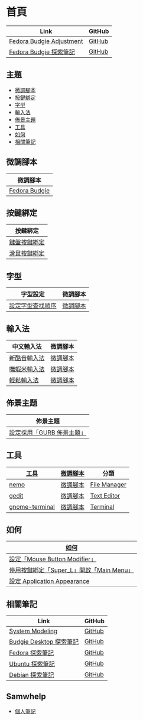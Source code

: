 

# 首頁

| Link | GitHub |
| ---- | ------ |
| [Fedora Budgie Adjustment](https://samwhelp.github.io/fedora-budgie-adjustment/) | [GitHub](https://github.com/samwhelp/fedora-budgie-adjustment) |
| [Fedora Budgie 探索筆記](https://samwhelp.github.io/note-about-fedora-budgie/) | [GitHub](https://github.com/samwhelp/note-about-fedora-budgie) |




## 主題

* [微調腳本](#微調腳本)
* [按鍵綁定](#按鍵綁定)
* [字型](#字型)
* [輸入法](#輸入法)
* [佈景主題](#佈景主題)
* [工具](#工具)
* [如何](#如何)
* [相關筆記](#相關筆記)




## 微調腳本

| 微調腳本 |
| -------- |
| [Fedora Budgie](https://github.com/samwhelp/fedora-budgie-adjustment/tree/main) |




## 按鍵綁定

| 按鍵綁定 |
| --- |
| [鍵盤按鍵綁定](https://samwhelp.github.io/note-about-fedora-budgie/read/config/keybind.html) |
| [滑鼠按鍵綁定](https://samwhelp.github.io/note-about-fedora-budgie/read/config/mousebind.html) |




## 字型

| 字型設定 | 微調腳本 |
| -------- | -------- |
| [設定字型查找順序](https://samwhelp.github.io/note-about-fedora-budgie/read/subject/font/config/font-match-order.html) | [微調腳本](https://github.com/samwhelp/fedora-budgie-adjustment/tree/main/prototype/main/font-config/font-match-order) |




## 輸入法

| 中文輸入法 | 微調腳本 |
| ---------- | -------- |
| [新酷音輸入法](https://samwhelp.github.io/note-about-fedora-budgie/read/subject/input-method/fcitx5/module/fcitx5-chewing.html) | [微調腳本](https://github.com/samwhelp/fedora-budgie-adjustment/tree/main/prototype/main/im-config/fcitx5/fcitx5-chewing) |
| [嘸蝦米輸入法](https://samwhelp.github.io/note-about-fedora-budgie/read/subject/input-method/fcitx5/table/fcitx5-table-boshiamy.html) | [微調腳本](https://github.com/samwhelp/fedora-budgie-adjustment/tree/main/prototype/main/im-config/fcitx5/fcitx5-table-boshiamy) |
| [輕鬆輸入法](https://samwhelp.github.io/note-about-fedora-budgie/read/subject/input-method/fcitx5/table/fcitx5-table-easy-large.html) | [微調腳本](https://github.com/samwhelp/fedora-budgie-adjustment/tree/main/prototype/main/im-config/fcitx5/fcitx5-table-easy-large) |




## 佈景主題

| 佈景主題 |
| -------- |
| [設定採用「GURB 佈景主題」](https://samwhelp.github.io/note-about-fedora-budgie/read/subject/grub.html) |




## 工具

| [工具](https://samwhelp.github.io/note-about-fedora-budgie/read/subject/tool.html) | [微調腳本](https://github.com/samwhelp/fedora-budgie-adjustment/tree/main/prototype/main/tool-config) | 分類 |
| --- | --- | --- |
| [nemo](https://samwhelp.github.io/note-about-fedora-budgie/read/subject/tool/file-manager/nemo.html) | [微調腳本](https://github.com/samwhelp/fedora-budgie-adjustment/tree/main/prototype/main/tool-config/part/nemo) | [File Manager](https://samwhelp.github.io/note-about-fedora-budgie/read/subject/tool/file-manager.html) |
| [gedit](https://samwhelp.github.io/note-about-fedora-budgie/read/subject/tool/text-editor/gedit.html) | [微調腳本](https://github.com/samwhelp/fedora-budgie-adjustment/tree/main/prototype/main/tool-config/part/gedit) | [Text Editor](https://samwhelp.github.io/note-about-fedora-budgie/read/subject/tool/text-editor.html) |
| [gnome-terminal](https://samwhelp.github.io/note-about-fedora-budgie/read/subject/tool/terminal/gnome-terminal.html) | [微調腳本](https://github.com/samwhelp/fedora-budgie-adjustment/tree/main/prototype/main/tool-config/part/gnome-terminal) | [Terminal](https://samwhelp.github.io/note-about-fedora-budgie/read/subject/tool/terminal.html) |




## 如何

| [如何](https://samwhelp.github.io/note-about-fedora-budgie/read/howto.html) |
| ------- |
| [設定「Mouse Button Modifier」](https://samwhelp.github.io/note-about-fedora-budgie/read/howto/config-mouse-button-modifier.html) |
| [停用按鍵綁定「Super_L」開啟「Main Menu」](https://samwhelp.github.io/note-about-fedora-budgie/read/howto/disable-keybind-open-main-menu.html) |
| [設定 Application Appearance](https://samwhelp.github.io/note-about-fedora-budgie/read/howto/config-application-appearance.html) |




## 相關筆記

| Link | GitHub |
| ---- | ------ |
| [System Modeling](https://samwhelp.github.io/system-modeling/) | [GitHub](https://github.com/samwhelp/system-modeling) |
| [Budgie Desktop 探索筆記](https://samwhelp.github.io/note-about-budgie/) | [GitHub](https://github.com/samwhelp/note-about-budgie) |
| [Fedora 探索筆記](https://samwhelp.github.io/note-about-fedora/) | [GitHub](https://github.com/samwhelp/note-about-fedora) |
| [Ubuntu 探索筆記](https://samwhelp.github.io/note-about-ubuntu/) | [GitHub](https://github.com/samwhelp/note-about-ubuntu) |
| [Debian 探索筆記](https://samwhelp.github.io/note-about-debian/) | [GitHub](https://github.com/samwhelp/note-about-debian) |




## Samwhelp

* [個人筆記](https://samwhelp.github.io/book/)
